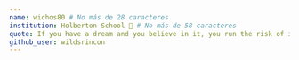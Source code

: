 ```yaml
---
name: wichos80 # No más de 28 caracteres
institution: Holberton School 🚩 # No más de 58 caracteres
quote: If you have a dream and you believe in it, you run the risk of it becoming a reality. # No más de 100 caracteres, evita usar comillas(") para garantizar que el formato siga igual.
github_user: wildsrincon
---
```

